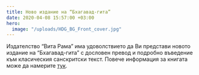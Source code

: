 ```yaml
---
title: Ново издание на “Бхагавад-гита”
date: 2020-04-08 15:57:00 +03:00
hero:
  image: "/uploads/HDG_BG_Front_cover.jpg"
---
```


Издателство “Вита Рама” има удоволствието да Ви представи новото издание на “Бхагавад-гита” с дословен превод и подробно въведение към класическия санскритски текст. Повече информация за книгата може да намерите [тук](http://vitarama.bg/shop/bg/p/bagavad-gita). 